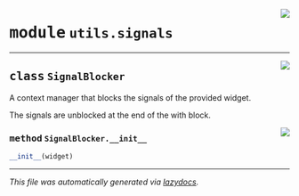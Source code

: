<!-- markdownlint-disable -->

<a href="https://github.com/qtstrap/qtstrap/blob/master\qtstrap\utils\signals.py#L0"><img align="right" style="float:right;" src="https://img.shields.io/badge/-source-cccccc?style=flat-square"></a>

# <kbd>module</kbd> `utils.signals`






---

<a href="https://github.com/qtstrap/qtstrap/blob/master\qtstrap\utils\signals.py#L1"><img align="right" style="float:right;" src="https://img.shields.io/badge/-source-cccccc?style=flat-square"></a>

## <kbd>class</kbd> `SignalBlocker`
A context manager that blocks the signals of the provided widget. 

The signals are unblocked at the end of the with block. 

<a href="https://github.com/qtstrap/qtstrap/blob/master\qtstrap\utils\signals.py#L7"><img align="right" style="float:right;" src="https://img.shields.io/badge/-source-cccccc?style=flat-square"></a>

### <kbd>method</kbd> `SignalBlocker.__init__`

```python
__init__(widget)
```











---

_This file was automatically generated via [lazydocs](https://github.com/ml-tooling/lazydocs)._
